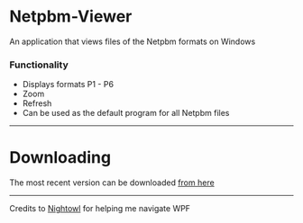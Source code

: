 # Netpbm-Viewer
An application that views files of the Netpbm formats on Windows

### Functionality
- Displays formats P1 - P6
- Zoom
- Refresh
- Can be used as the default program for all Netpbm files

---
# Downloading
The most recent version can be downloaded [from here](https://github.com/jist99/Netpbm-Viewer/releases/download/1.0/Netpbm.Viewer.exe)

---
Credits to [Nightowl](https://github.com/nightowl286) for helping me navigate WPF
